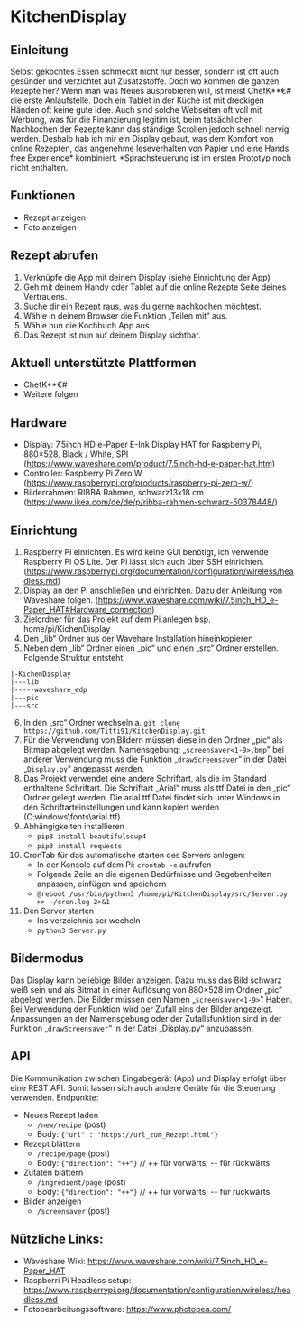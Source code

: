# KitchenDisplay

## Einleitung
Selbst gekochtes Essen schmeckt nicht nur besser, sondern ist oft auch gesünder und verzichtet auf Zusatzstoffe. Doch wo kommen die ganzen Rezepte her? Wenn man was Neues ausprobieren will, ist meist ChefK**€# die erste Anlaufstelle. Doch ein Tablet in der Küche ist mit dreckigen Händen oft keine gute Idee. Auch sind solche Webseiten oft voll mit Werbung, was für die Finanzierung legitim ist, beim tatsächlichen Nachkochen der Rezepte kann das ständige Scrollen jedoch schnell nervig werden. Deshalb hab ich mir ein Display gebaut, was dem Komfort von online Rezepten, das angenehme leseverhalten von Papier und eine Hands free Experience* kombiniert. 
*Sprachsteuerung ist im ersten Prototyp noch nicht enthalten. 

## Funktionen
* Rezept anzeigen
* Foto anzeigen

## Rezept abrufen
1.	Verknüpfe die App mit deinem Display (siehe Einrichtung der App)
2.	Geh mit deinem Handy oder Tablet auf die online Rezepte Seite deines Vertrauens. 
3.	Suche dir ein Rezept raus, was du gerne nachkochen möchtest.
4.	Wähle in deinem Browser die Funktion „Teilen mit“ aus.
5.	Wähle nun die Kochbuch App aus.
6.	Das Rezept ist nun auf deinem Display sichtbar.

## Aktuell unterstützte Plattformen
*	ChefK**€#
*	Weitere folgen

## Hardware
*	Display: 7.5inch HD e-Paper E-Ink Display HAT for Raspberry Pi, 880×528, Black / White, SPI (https://www.waveshare.com/product/7.5inch-hd-e-paper-hat.htm)
*	Controller: Raspberry Pi Zero W (https://www.raspberrypi.org/products/raspberry-pi-zero-w/)
*	Bilderrahmen: RIBBA Rahmen, schwarz13x18 cm (https://www.ikea.com/de/de/p/ribba-rahmen-schwarz-50378448/)

## Einrichtung
1.	Raspberry Pi einrichten. Es wird keine GUI benötigt, ich verwende Raspberry Pi OS Lite. 
Der Pi lässt sich auch über SSH einrichten. (https://www.raspberrypi.org/documentation/configuration/wireless/headless.md)
2.	Display an den Pi anschließen und einrichten. Dazu der Anleitung von Waveshare folgen. (https://www.waveshare.com/wiki/7.5inch_HD_e-Paper_HAT#Hardware_connection)
3.	Zielordner für das Projekt auf dem Pi anlegen bsp. home/pi/KichenDisplay
4.	Den „lib“ Ordner aus der Wavehare Installation hineinkopieren
5.	Neben dem „lib“ Ordner einen „pic“ und einen „src“ Ordner erstellen. Folgende Struktur entsteht:
```
|-KichenDisplay
|---lib
|-----waveshare_edp
|---pic
|---src
```
6.	In den „src“ Ordner wechseln
a.	`git clone https://github.com/Titti91/KitchenDisplay.git` 
7.	Für die Verwendung von Bildern müssen diese in den Ordner „pic“ als Bitmap abgelegt werden. Namensgebung: „`screensaver<1-9>.bmp`" bei anderer Verwendung muss die Funktion „`drawScreensaver`“ in der Datei „`Display.py`“ angepasst werden. 
8.	Das Projekt verwendet eine andere Schriftart, als die im Standard enthaltene Schriftart. Die Schriftart „Arial“ muss als ttf Datei in den „pic“ Ordner gelegt werden. Die arial.ttf Datei findet sich unter Windows in den Schriftarteinstellungen und kann kopiert werden (C:windows\fonts\arial.ttf). 
9.	Abhängigkeiten installieren
    * `pip3 install beautifulsoup4`
    * `pip3 install requests`
10.	CronTab für das automatische starten des Servers anlegen:
    *	In der Konsole auf dem Pi: `crontab -e` aufrufen
    *	Folgende Zeile an die eigenen Bedürfnisse und Gegebenheiten anpassen, einfügen und speichern
    *	`@reboot /usr/bin/python3 /home/pi/KitchenDisplay/src/Server.py >> ~/cron.log 2>&1`
11.	Den Server starten 
    *	Ins verzeichnis scr wecheln 
    *	`python3 Server.py`

## Bildermodus
Das Display kann beliebige Bilder anzeigen. Dazu muss das Bild schwarz weiß sein und als Bitmat in einer Auflösung von 880×528 im Ordner „pic“ abgelegt werden. 
Die Bilder müssen den Namen „`screensaver<1-9>`" Haben. 
Bei Verwendung der Funktion wird per Zufall eins der Bilder angezeigt. Anpassungen an der Namensgebung oder der Zufallsfunktion sind in der Funktion „`drawScreensaver`“ in der Datei „Display.py“ anzupassen. 

## API
Die Kommunikation zwischen Eingabegerät (App) und Display erfolgt über eine REST API. Somit lassen sich auch andere Geräte für die Steuerung verwenden. 
Endpunkte:
*	Neues Rezept laden
    *	`/new/recipe` (post)
    *	Body: `{"url" : "https://url_zum_Rezept.html"}`
*	Rezept blättern
    *	`/recipe/page` (post)
    *	Body: `{"direction": "++"}` // ++ für vorwärts; -- für rückwärts
*	Zutaten blättern
    *	`/ingredient/page` (post)
    *	Body: `{"direction": "++"}` // ++ für vorwärts; -- für rückwärts
*	Bilder anzeigen
    *	`/screensaver` (post)

## Nützliche Links:
*	Waveshare Wiki: https://www.waveshare.com/wiki/7.5inch_HD_e-Paper_HAT 
*	Raspberri Pi Headless setup: https://www.raspberrypi.org/documentation/configuration/wireless/headless.md 
*	Fotobearbeitungssoftware: https://www.photopea.com/ 

